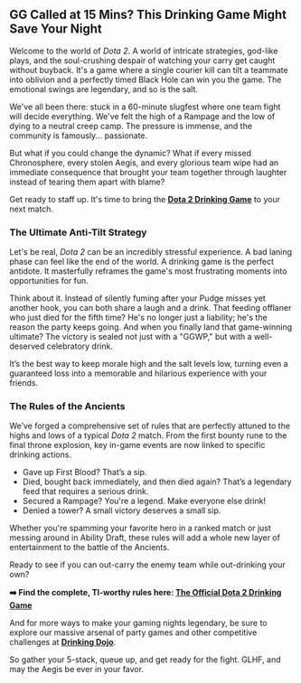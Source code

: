## GG Called at 15 Mins? This Drinking Game Might Save Your Night

Welcome to the world of _Dota 2_. A world of intricate strategies, god-like plays, and the soul-crushing despair of watching your carry get caught without buyback. It's a game where a single courier kill can tilt a teammate into oblivion and a perfectly timed Black Hole can win you the game. The emotional swings are legendary, and so is the salt.

We've all been there: stuck in a 60-minute slugfest where one team fight will decide everything. We've felt the high of a Rampage and the low of dying to a neutral creep camp. The pressure is immense, and the community is famously... passionate.

But what if you could change the dynamic? What if every missed Chronosphere, every stolen Aegis, and every glorious team wipe had an immediate consequence that brought your team together through laughter instead of tearing them apart with blame?

Get ready to staff up. It's time to bring the **[Dota 2 Drinking Game](https://drinkingdojo.com/articles/dota-2)** to your next match.

### The Ultimate Anti-Tilt Strategy

Let's be real, _Dota 2_ can be an incredibly stressful experience. A bad laning phase can feel like the end of the world. A drinking game is the perfect antidote. It masterfully reframes the game's most frustrating moments into opportunities for fun.

Think about it. Instead of silently fuming after your Pudge misses yet another hook, you can both share a laugh and a drink. That feeding offlaner who just died for the fifth time? He's no longer just a liability; he's the reason the party keeps going. And when you finally land that game-winning ultimate? The victory is sealed not just with a "GGWP," but with a well-deserved celebratory drink.

It’s the best way to keep morale high and the salt levels low, turning even a guaranteed loss into a memorable and hilarious experience with your friends.

### The Rules of the Ancients

We’ve forged a comprehensive set of rules that are perfectly attuned to the highs and lows of a typical _Dota 2_ match. From the first bounty rune to the final throne explosion, key in-game events are now linked to specific drinking actions.

- Gave up First Blood? That’s a sip.
- Died, bought back immediately, and then died again? That’s a legendary feed that requires a serious drink.
- Secured a Rampage? You're a legend. Make everyone else drink!
- Denied a tower? A small victory deserves a small sip.

Whether you're spamming your favorite hero in a ranked match or just messing around in Ability Draft, these rules will add a whole new layer of entertainment to the battle of the Ancients.

Ready to see if you can out-carry the enemy team while out-drinking your own?

**➡️ Find the complete, TI-worthy rules here: [The Official Dota 2 Drinking Game](https://drinkingdojo.com/articles/dota-2)**

And for more ways to make your gaming nights legendary, be sure to explore our massive arsenal of party games and other competitive challenges at **[Drinking Dojo](https://drinkingdojo.com)**.

So gather your 5-stack, queue up, and get ready for the fight. GLHF, and may the Aegis be ever in your favor.
